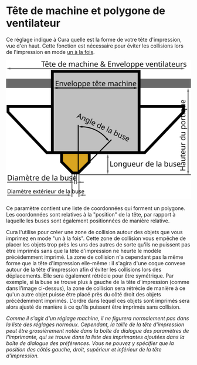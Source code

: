 Tête de machine et polygone de ventilateur
====
Ce réglage indique à Cura quelle est la forme de votre tête d'impression, vue d'en haut. Cette fonction est nécessaire pour éviter les collisions lors de l'impression en mode [un à la fois](../blackmagic/print_sequence.md).

![Dimensions de la tête d'impression](../images/head_dimensions_fr.svg)

Ce paramètre contient une liste de coordonnées qui forment un polygone. Les coordonnées sont relatives à la "position" de la tête, par rapport à laquelle les buses sont également positionnées de manière relative.

Cura l'utilise pour créer une zone de collision autour des objets que vous imprimez en mode "un à la fois". Cette zone de collision vous empêche de placer les objets trop près les uns des autres de sorte qu'ils ne puissent pas être imprimés sans que la tête d'impression ne heurte le modèle précédemment imprimé. La zone de collision n'a cependant pas la même forme que la tête d'impression elle-même : il s'agira d'une coque convexe autour de la tête d'impression afin d'éviter les collisions lors des déplacements. Elle sera également rétrécie pour être symétrique. Par exemple, si la buse se trouve plus à gauche de la tête d'impression (comme dans l'image ci-dessus), la zone de collision sera rétrécie de manière à ce qu'un autre objet puisse être placé près du côté droit des objets précédemment imprimés. L'ordre dans lequel ces objets sont imprimés sera alors ajusté de manière à ce qu'ils puissent être imprimés sans collision.

*Comme il s'agit d'un réglage machine, il ne figurera normalement pas dans la liste des réglages normaux. Cependant, la taille de la tête d'impression peut être grossièrement notée dans la boîte de dialogue des paramètres de l'imprimante, qui se trouve dans la liste des imprimantes ajoutées dans la boîte de dialogue des préférences. Vous ne pouvez y spécifier que la position des côtés gauche, droit, supérieur et inférieur de la tête d'impression.*

